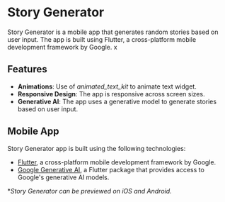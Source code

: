 # Story Generator

Story Generator is a mobile app that generates random stories based on user input. The app is built using Flutter, a cross-platform mobile development framework by Google.
x

## Features

- **Animations**: Use of _animated_text_kit_ to animate text widget.
- **Responsive Design**: The app is responsive across screen sizes.
- **Generative AI**: The app uses a generative model to generate stories based on user input.

## Mobile App

Story Generator app is built using the following technologies:

- [Flutter](https://flutter.dev/), a cross-platform mobile development framework by Google.
- [Google Generative AI](https://pub.dev/packages/google_generative_ai), a Flutter package that provides access to Google's generative AI models.

\*_Story Generator can be previewed on iOS and Android._
